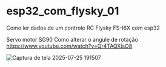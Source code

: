 # esp32_com_flysky_01
Como ler dados de um controle RC Flysky FS-I6X com esp32 


Servo motor SG90
Como alterar o angule de rotação
https://www.youtube.com/watch?v=Qr4TAQXisO8


![Captura de tela 2025-07-25 191507](https://github.com/user-attachments/assets/ee793f3f-b760-4b58-8fa1-a9ee9c914e49)
